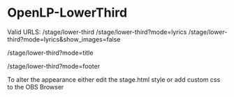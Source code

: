 # OpenLP-LowerThird

Valid URLS:
/stage/lower-third
/stage/lower-third?mode=lyrics
/stage/lower-third?mode=lyrics&show_images=false

/stage/lower-third?mode=title

/stage/lower-third?mode=footer

To alter the appearance either edit the stage.html style or add custom css to the OBS Browser
